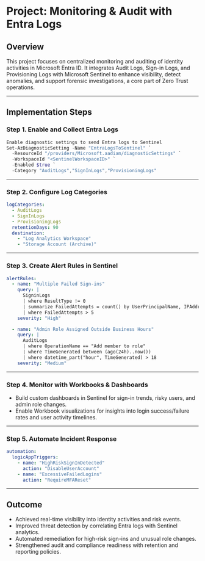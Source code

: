 # Project: Monitoring & Audit with Entra Logs

## Overview
This project focuses on centralized monitoring and auditing of identity activities in Microsoft Entra ID.
It integrates Audit Logs, Sign-in Logs, and Provisioning Logs with Microsoft Sentinel to enhance visibility, detect anomalies, and support forensic investigations, a core part of Zero Trust operations.

---

## Implementation Steps

### Step 1. Enable and Collect Entra Logs

```powershell
Enable diagnostic settings to send Entra logs to Sentinel
Set-AzDiagnosticSetting -Name "EntraLogsToSentinel" `
  -ResourceId "/providers/Microsoft.aadiam/diagnosticSettings" `
  -WorkspaceId "<SentinelWorkspaceID>" `
  -Enabled $true `
  -Category "AuditLogs","SignInLogs","ProvisioningLogs"
```

---

### Step 2. Configure Log Categories

```yaml
logCategories:
  - AuditLogs
  - SignInLogs
  - ProvisioningLogs
  retentionDays: 90
  destination:
    - "Log Analytics Workspace"
    - "Storage Account (Archive)"
```

---

### Step 3. Create Alert Rules in Sentinel

```yaml
alertRules:
  - name: "Multiple Failed Sign-ins"
    query: |
      SigninLogs
      | where ResultType != 0
      | summarize FailedAttempts = count() by UserPrincipalName, IPAddress
      | where FailedAttempts > 5
    severity: "High"

  - name: "Admin Role Assigned Outside Business Hours"
    query: |
      AuditLogs
      | where OperationName == "Add member to role"
      | where TimeGenerated between (ago(24h)..now())
      | where datetime_part("hour", TimeGenerated) > 18
    severity: "Medium"
```

---

### Step 4. Monitor with Workbooks & Dashboards

* Build custom dashboards in Sentinel for sign-in trends, risky users, and admin role changes.
* Enable Workbook visualizations for insights into login success/failure rates and user activity timelines.

---

### Step 5. Automate Incident Response

```yaml
automation:
  logicAppTriggers:
    - name: "HighRiskSignInDetected"
      action: "DisableUserAccount"
    - name: "ExcessiveFailedLogins"
      action: "RequireMFAReset"
```

---

## Outcome

* Achieved real-time visibility into identity activities and risk events.
* Improved threat detection by correlating Entra logs with Sentinel analytics.
* Automated remediation for high-risk sign-ins and unusual role changes.
* Strengthened audit and compliance readiness with retention and reporting policies.
